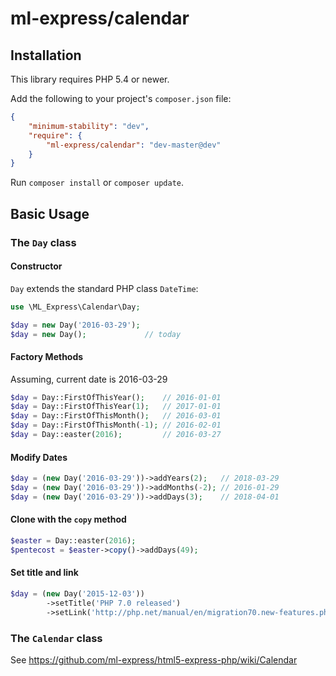 # ml-express/calendar

## Installation

This library requires PHP 5.4 or newer.

Add the following to your project's `composer.json` file:
```json
{
    "minimum-stability": "dev",
    "require": {
        "ml-express/calendar": "dev-master@dev"
    }
}
```


Run `composer install` or `composer update`.

## Basic Usage

### The `Day` class

#### Constructor

`Day` extends the standard PHP class `DateTime`:

```php
use \ML_Express\Calendar\Day;

$day = new Day('2016-03-29');
$day = new Day();             // today
```


#### Factory Methods
Assuming, current date is 2016-03-29
```php
$day = Day::FirstOfThisYear();    // 2016-01-01
$day = Day::FirstOfThisYear(1);   // 2017-01-01
$day = Day::FirstOfThisMonth();   // 2016-03-01
$day = Day::FirstOfThisMonth(-1); // 2016-02-01
$day = Day::easter(2016);         // 2016-03-27
```


#### Modify Dates
```php
$day = (new Day('2016-03-29'))->addYears(2);   // 2018-03-29
$day = (new Day('2016-03-29'))->addMonths(-2); // 2016-01-29
$day = (new Day('2016-03-29'))->addDays(3);    // 2018-04-01
```


#### Clone with the `copy` method
```php
$easter = Day::easter(2016);
$pentecost = $easter->copy()->addDays(49);
```


#### Set title and link
```php
$day = (new Day('2015-12-03'))
        ->setTitle('PHP 7.0 released')
        ->setLink('http://php.net/manual/en/migration70.new-features.php');
```


### The `Calendar` class
See https://github.com/ml-express/html5-express-php/wiki/Calendar